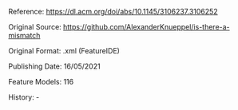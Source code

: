 Reference: https://dl.acm.org/doi/abs/10.1145/3106237.3106252

Original Source: https://github.com/AlexanderKnueppel/is-there-a-mismatch

Original Format: .xml (FeatureIDE)

Publishing Date: 16/05/2021

Feature Models: 116

History: -
